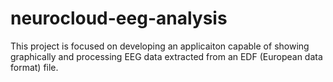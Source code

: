 # neurocloud-eeg-analysis
This project is focused on developing an applicaiton capable of showing graphically and processing EEG data extracted from an EDF (European data format) file.
